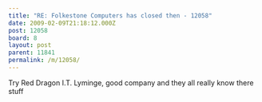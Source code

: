 ```yaml
---
title: "RE: Folkestone Computers has closed then - 12058"
date: 2009-02-09T21:18:12.000Z
post: 12058
board: 8
layout: post
parent: 11841
permalink: /m/12058/
---
```

Try Red Dragon I.T. Lyminge, good company and they all really know there stuff
